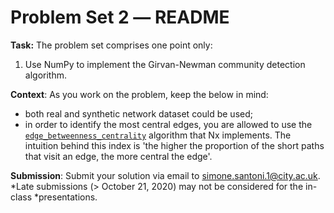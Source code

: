 
# Problem Set 2 ― README

**Task:** The problem set comprises one point only:

  1.   Use NumPy to implement the Girvan-Newman community detection algorithm.

**Context**: As you work on the problem, keep the below in mind:

- both real and synthetic network dataset could be used;
- in order to identify the most central edges, you are allowed to use the [`edge_betweenness_centrality`](https://networkx.org/documentation/stable/reference/algorithms/generated/networkx.algorithms.centrality.edge_betweenness_centrality.html#networkx.algorithms.centrality.edge_betweenness_centrality) algorithm that Nx implements. The intuition behind this index is 'the higher the proportion of the short paths that visit an edge, the more central the edge'.


**Submission**: Submit your solution via email to simone.santoni.1@city.ac.uk.
*Late submissions (> October 21, 2020) may not be considered for the in-class
*presentations.
